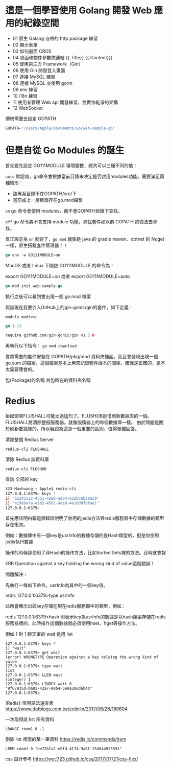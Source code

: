 # 這是一個學習使用 Golang 開發 Web 應用的紀錄空間
- 01 原生 Golang 自帶的 http package 練習
- 02 顯示表單
- 03 如何避面 CROS
- 04 畫面和物件參數做連結 {{.Title}} {{.Content}}}
- 05 使用第三方 Framework（Gin）
- 06 使用 Gin 開發登入畫面
- 07 連接 MySQL 練習
- 08 連接 MySQL 並使用 gorm 
- 09 env 練習
- 10 i18n 練習
- 11 使用者管理 Web api 開發練習，並實作乾淨的架構
- 12 WebSocket

傳統需要去設定 GOPATH
```go
GOPATH="/Users/Apple/Documents/Go/web-sample-go"
```
# 但是自從 Go Modules 的誕生
首先要先設定 GO111MODULE 環境變數，總共可以三種不同的值：

`auto`
默認值，go命令會根據當前目錄来决定是否啟用modules功能。需要滿足兩種情形：
- 該專案目錄不在GOPATH/src/下
- 當前或上一層目錄存在go.mod檔案

`on`
go 命令會使用 modules，而不會GOPATH目錄下查找。

`off`
go 命令將不會支持 module 功能，尋找套件如以前 GOPATH 的做法去尋找。

反正設定為 `on` 就對了，`go mod` 就像是 java 的 gradle maven、dotnet 的 Nuget 一樣，原生搭載套件管理器！！

```go
go env -w GO111MODULE=on
```

MacOS 或者 Linux 下開啟 GO111MODULE 的命令為：

export GO111MODULE=on 或者 export GO111MODULE=auto

```go
go mod init web-sample-go
```
執行之後可以看到會出現一個 go.mod 檔案

假設現在我要引入GitHub上的gin-gonic/gin的套件，如下定義：

```go
module modtest

go 1.13

require github.com/gin-gonic/gin v1.5.0
```

再執行以下指令：
`go mod download`

會將需要的套件安裝在 GOPATH/pkg/mod 資料夾裡面。而且會發現出現一個 go.sum 的檔案，這個檔案基本上用來記錄套件版本的關係，確保是正確的，是不太需要理會的。

包(Package)的名稱 為包所在的資料夾名稱

# Redius
抬起頭來FLUSHALL可能太過猛烈了。FLUSHDB是僅刷新數據庫的一個。
FLUSHALL將清除整個服務器。就像服務器上的每個數據庫一樣。
由於問題是關於刷新數據庫的，所以我認為這是一個重要的區別，值得單獨回答。

清除整個 Redius Server
```
redius-cli FLUSHALL
```

清除 Redius 該資料庫
```
redius-cli FLUSHDB
```

查詢 全部的 key
```bash
323-Maxhuang:~ Apple$ redis-cli
127.0.0.1:6379> keys *
1) "61243c22-4351-42eb-aeb4-622bc6b28ac0"
2) "a1969a7a-e1d2-456c-ade8-4e16dd7bfae1"
127.0.0.1:6379> 

```

首先應該明白報這個錯誤說明了你用的jedis方法與redis服務器中存儲數據的類型存在衝突。

例如：數據庫中有一個key是usrInfo的數據存儲的是Hash類型的，但是你使用jedis執行數據

操作的時候卻使用了非Hash的操作方法，比如Sorted Sets裡的方法。此時就會報

ERR Operation against a key holding the wrong kind of value這個錯誤！

問題解決：

先執行一條如下命令，usrInfo為其中的一個key值。

redis 127.0.0.1:6379>type usrInfo

此時會顯示出該key存儲在現在redis服務器中的類型，例如：

redis 127.0.0.1:6379>hash
則表示key為usrInfo的數據是以hash類型存儲在redis服務器裡的，此時操作這個數據就必須使用hset、hget等操作方法。

例如 1 對 1 聊天室的 wait 是用 list
```
127.0.0.1:6379> keys *
1) "wait"
127.0.0.1:6379> get wait
(error) WRONGTYPE Operation against a key holding the wrong kind of value
127.0.0.1:6379> type wait
list
127.0.0.1:6379> LLEN wait   
(integer) 1
127.0.0.1:6379> LINDEX wait 0
"8f67935d-ba01-42a7-80b4-5e9a286dab4b"
127.0.0.1:6379> 
```
[Redis]-常用語法速查表 https://www.dotblogs.com.tw/colinlin/2017/06/26/180604

一次取得該 list 所有資料
```
LRANGE room1 0 -1
```


刪除 list 裡面的某一筆資料
https://redis.io/commands/lrem
```
LREM room1 0 "de72bfa2-e8fd-4174-9a8f-15d044925591"
```

css 設計參考
https://wcc723.github.io/css/2017/07/21/css-flex/